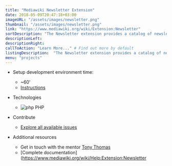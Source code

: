 ```yaml
---
title: "Mediawiki Newsletter Extension"
date: 2018-05-09T20:47:18+03:00
imageURL: "/assets/images/newsletter.png"
thumbnail: "/assets/images/newsletter.png"
link: "https://www.mediawiki.org/wiki/Extension:Newsletter"
sortDescription: "The Newsletter extension provides a catalog of newsletters registered in a given wiki, an easy way for publishers to announce new issues, and an easy way for users to subscribe/unsubscribe and be notified via web or email when new issues are announced. A "newsletter" is defined as a publication that has a name, a wiki home page, and a single or central wiki page for each issue or edition."
descriptionLeft:
descriptionRight:
callToAction: "Learn More..." # Find out more by default
listingDescription:  "The Newsletter extension provides a catalog of newsletters registered in a given wiki, an easy way for publishers to announce new issues, and an easy way for users to subscribe/unsubscribe" # The description of the project for the project listing, if no description is provided the content of the sortDescription will be used
menu: "projects"
---
```


- Setup development environment time:

  - ~60'
  - [Instructions](https://www.mediawiki.org/wiki/Extension:Newsletter#Contribute)

- Technologies

  - ![php](/assets/images/php.png) PHP

- Contribute
  - [Explore all available issues](https://phabricator.wikimedia.org/project/view/888/)

- Additional resources

  - Get in touch with the mentor [Tony Thomas](https://www.mediawiki.org/wiki/User:01tonythomas)
  - [Complete documentation](https://www.mediawiki.org/wiki/Help:Extension:Newsletter
